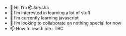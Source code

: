 - 👋 Hi, I’m @Jarysha
- 👀 I’m interested in learning a lot of stuff
- 🌱 I’m currently learning javascript
- 💞️ I’m looking to collaborate on nothing special for now
- 📫 How to reach me : TBC

<!---
Jarysha/Jarysha is a ✨ special ✨ repository because its `README.md` (this file) appears on your GitHub profile.
You can click the Preview link to take a look at your changes.
--->
